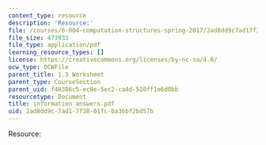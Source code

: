 ```yaml
---
content_type: resource
description: 'Resource:'
file: /courses/6-004-computation-structures-spring-2017/2ad8dd9c7ad17f3801fcba36bf2bd57b_information_answers.pdf
file_size: 473933
file_type: application/pdf
learning_resource_types: []
license: https://creativecommons.org/licenses/by-nc-sa/4.0/
ocw_type: OCWFile
parent_title: 1.3 Worksheet
parent_type: CourseSection
parent_uid: f46386c5-ec0e-5ec2-ca4d-528ff1e6d0bb
resourcetype: Document
title: information_answers.pdf
uid: 2ad8dd9c-7ad1-7f38-01fc-ba36bf2bd57b
---
```

Resource: